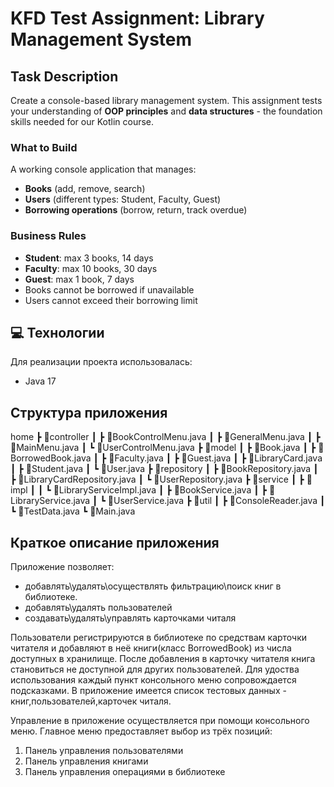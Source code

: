 # KFD Test Assignment: Library Management System

## Task Description

Create a console-based library management system. This assignment tests your understanding of **OOP principles** and **data structures** - the foundation skills needed for our Kotlin course.

### What to Build
A working console application that manages:
- **Books** (add, remove, search)
- **Users** (different types: Student, Faculty, Guest) 
- **Borrowing operations** (borrow, return, track overdue)

### Business Rules
- **Student**: max 3 books, 14 days
- **Faculty**: max 10 books, 30 days  
- **Guest**: max 1 book, 7 days
- Books cannot be borrowed if unavailable
- Users cannot exceed their borrowing limit


## 💻 Технологии

Для реализации проекта использовалась:
- Java 17


## Структура приложения

home
 ┣ 📂controller
 ┃ ┣ 📜BookControlMenu.java
 ┃ ┣ 📜GeneralMenu.java
 ┃ ┣ 📜MainMenu.java
 ┃ ┗ 📜UserControlMenu.java
 ┣ 📂model
 ┃ ┣ 📜Book.java
 ┃ ┣ 📜BorrowedBook.java
 ┃ ┣ 📜Faculty.java
 ┃ ┣ 📜Guest.java
 ┃ ┣ 📜LibraryCard.java
 ┃ ┣ 📜Student.java
 ┃ ┗ 📜User.java
 ┣ 📂repository
 ┃ ┣ 📜BookRepository.java
 ┃ ┣ 📜LibraryCardRepository.java
 ┃ ┗ 📜UserRepository.java
 ┣ 📂service
 ┃ ┣ 📂impl
 ┃ ┃ ┗ 📜LibraryServiceImpl.java
 ┃ ┣ 📜BookService.java
 ┃ ┣ 📜LibraryService.java
 ┃ ┗ 📜UserService.java
 ┣ 📂util
 ┃ ┣ 📜ConsoleReader.java
 ┃ ┗ 📜TestData.java
 ┗ 📜Main.java


## Краткое описание приложения

Приложение позволяет:
- добавлять\удалять\осуществлять фильтрацию\поиск книг в библиотеке.
- добавлять\удалять пользователей
- создавать\удалять\управлять карточками читаля

Пользователи регистрируются в библиотеке по средствам карточки читателя и добавляют в неё книги(класс BorrowedBook) из числа доступных в хранилище. После добавления в карточку читателя книга становиться не доступной для других пользователей. Для удоства использования каждый пункт консольного меню сопровождается подсказками. В приложение имеется список тестовых данных - книг,пользователей,карточек читаля.

Управление в приложение осуществляется при помощи консольного меню. 
Главное меню предоставляет выбор из трёх позиций: 
1. Панель управления пользователями
2. Панель управления книгами
3. Панель управления операциями в библиотеке
